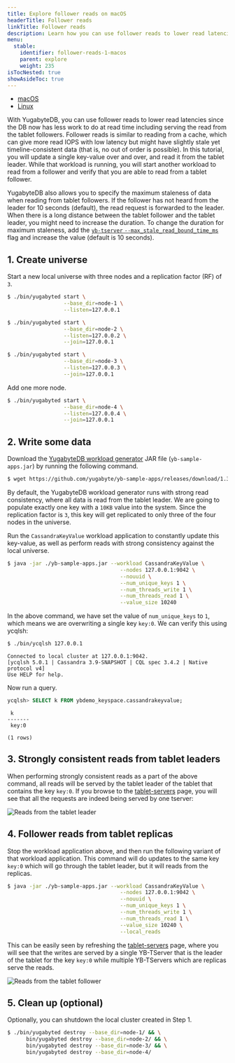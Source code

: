 ```yaml
---
title: Explore follower reads on macOS
headerTitle: Follower reads
linkTitle: Follower reads
description: Learn how you can use follower reads to lower read latencies in local YugabyteDB clusters on macOS.
menu:
  stable:
    identifier: follower-reads-1-macos
    parent: explore
    weight: 235
isTocNested: true
showAsideToc: true
---
```


<ul class="nav nav-tabs-alt nav-tabs-yb">

  <li >
    <a href="/latest/explore/follower-reads/macos" class="nav-link active">
      <i class="fab fa-apple" aria-hidden="true"></i>
      macOS
    </a>
  </li>

  <li >
    <a href="/latest/explore/follower-reads/linux" class="nav-link">
      <i class="fab fa-linux" aria-hidden="true"></i>
      Linux
    </a>
  </li>

</ul>

With YugabyteDB, you can use follower reads to lower read latencies since the DB now has less work to do at read time including serving the read from the tablet followers. Follower reads is similar to reading from a cache, which can give more read IOPS with low latency but might have slightly stale yet timeline-consistent data (that is, no out of order is possible). In this tutorial, you will update a single key-value over and over, and read it from the tablet leader. While that workload is running, you will start another workload to read from a follower and verify that you are able to read from a tablet follower.

YugabyteDB also allows you to specify the maximum staleness of data when reading from tablet followers. If the follower has not heard from the leader for  10 seconds (default), the read request is forwarded to the leader. When there is a long distance between the tablet follower and the tablet leader, you might need to increase the duration. To change the duration for maximum staleness, add the [`yb-tserver` `--max_stale_read_bound_time_ms`](../../../reference/configuration/yb-tserver/#max-stale-read-bound-time-ms) flag and increase the value (default is 10 seconds).

## 1. Create universe

Start a new local universe with three nodes and a replication factor (RF) of `3`.

```sh
$ ./bin/yugabyted start \
                  --base_dir=node-1 \
                  --listen=127.0.0.1
```

```sh
$ ./bin/yugabyted start \
                  --base_dir=node-2 \
                  --listen=127.0.0.2 \
                  --join=127.0.0.1
```

```sh
$ ./bin/yugabyted start \
                  --base_dir=node-3 \
                  --listen=127.0.0.3 \
                  --join=127.0.0.1
```

Add one more node.

```sh
$ ./bin/yugabyted start \
                  --base_dir=node-4 \
                  --listen=127.0.0.4 \
                  --join=127.0.0.1
```

## 2. Write some data

Download the [YugabyteDB workload generator](https://github.com/yugabyte/yb-sample-apps) JAR file (`yb-sample-apps.jar`) by running the following command.

```sh
$ wget https://github.com/yugabyte/yb-sample-apps/releases/download/1.3.2/yb-sample-apps.jar?raw=true -O yb-sample-apps.jar
```

By default, the YugabyteDB workload generator runs with strong read consistency, where all data is read from the tablet leader. We are going to populate exactly one key with a `10KB` value into the system. Since the replication factor is `3`, this key will get replicated to only three of the four nodes in the universe.

Run the `CassandraKeyValue` workload application to constantly update this key-value, as well as perform reads with strong consistency against the local universe.

```sh
$ java -jar ./yb-sample-apps.jar --workload CassandraKeyValue \
                                    --nodes 127.0.0.1:9042 \
                                    --nouuid \
                                    --num_unique_keys 1 \
                                    --num_threads_write 1 \
                                    --num_threads_read 1 \
                                    --value_size 10240
```

In the above command, we have set the value of `num_unique_keys` to `1`, which means we are overwriting a single key `key:0`. We can verify this using ycqlsh:

```sh
$ ./bin/ycqlsh 127.0.0.1
```

```
Connected to local cluster at 127.0.0.1:9042.
[ycqlsh 5.0.1 | Cassandra 3.9-SNAPSHOT | CQL spec 3.4.2 | Native protocol v4]
Use HELP for help.
```

Now run a query.

```sql
ycqlsh> SELECT k FROM ybdemo_keyspace.cassandrakeyvalue;
```

```
 k
-------
 key:0

(1 rows)
```

## 3. Strongly consistent reads from tablet leaders

When performing strongly consistent reads as a part of the above command, all reads will be served by the tablet leader of the tablet that contains the key `key:0`. If you browse to the <a href='http://127.0.0.1:7000/tablet-servers' target="_blank">tablet-servers</a> page, you will see that all the requests are indeed being served by one tserver:

![Reads from the tablet leader](/images/ce/tunable-reads-leader.png)

## 4. Follower reads from tablet replicas

Stop the workload application above, and then run the following variant of that workload application. This command will do updates to the same key `key:0` which will go through the tablet leader, but it will reads from the replicas.

```sh
$ java -jar ./yb-sample-apps.jar --workload CassandraKeyValue \
                                    --nodes 127.0.0.1:9042 \
                                    --nouuid \
                                    --num_unique_keys 1 \
                                    --num_threads_write 1 \
                                    --num_threads_read 1 \
                                    --value_size 10240 \
                                    --local_reads
```

This can be easily seen by refreshing the <a href='http://127.0.0.1:7000/tablet-servers' target="_blank">tablet-servers</a> page, where you will see that the writes are served by a single YB-TServer that is the leader of the tablet for the key `key:0` while multiple YB-TServers which are replicas serve the reads.

![Reads from the tablet follower](/images/ce/tunable-reads-followers.png)

## 5. Clean up (optional)

Optionally, you can shutdown the local cluster created in Step 1.

```sh
$ ./bin/yugabyted destroy --base_dir=node-1/ && \
      bin/yugabyted destroy --base_dir=node-2/ && \
      bin/yugabyted destroy --base_dir=node-3/ && \
      bin/yugabyted destroy --base_dir=node-4/
```
